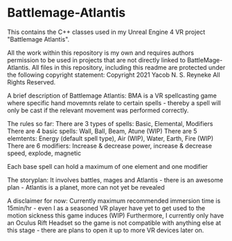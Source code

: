 # Battlemage-Atlantis
This contains the C++ classes used in my Unreal Engine 4 VR project "Battlemage Atlantis".

All the work within this repository is my own and requires authors permission to be used in projects that are not directly linked to BattleMage-Atlantis.
All files in this repository, including this readme are protected under the following copyright statement:
Copyright 2021 Yacob N. S. Reyneke All Rights Reserved.

A brief description of Battlemage Atlantis:
BMA is a VR spellcasting game where specific hand movemnts relate to certain spells - thereby a spell will only be cast if the relevant movement was performed correctly.

The rules so far:
There are 3 types of spells: Basic, Elemental, Modifiers
There are 4 basic spells: Wall, Ball, Beam, Atune (WIP)
There are 5 elemtents: Energy (default spell type), Air (WIP), Water, Earth, Fire (WIP)
There are 6 modifiers: Increase & decrease power, increase & decrease speed, explode, magnetic

Each base spell can hold a maximum of one element and one modifier

The storyplan: It involves battles, mages and Atlantis - there is an awesome plan - Atlantis is a planet, more can not yet be revealed

A disclaimer for now: Currently maximum recommended immersion time is 15min/hr - even I as a seasoned VR player have yet to get used to the motion sickness this game induces (WIP)
Furthermore, I currently only have an Oculus Rift Headset so the game is not compatible with anything else at this stage - there are plans to open it up to more VR devices later on.
